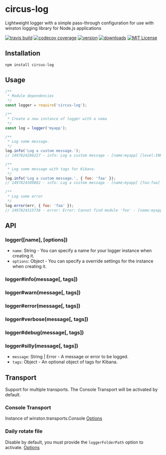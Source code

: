 # circus-log
Lightweight logger with a simple pass-through configuration for use with winston logging library for Node.js applications

[![travis build](https://img.shields.io/travis/ifreddyrondon/circus-log.svg?style=flat-square)](https://travis-ci.org/ifreddyrondon/circus-log)
[![codecov coverage](https://img.shields.io/codecov/c/github/ifreddyrondon/circus-log.svg?style=flat-square)](https://codecov.io/gh/ifreddyrondon/circus-log)
[![version](https://img.shields.io/npm/v/circus-log.svg?style=flat-square)](https://www.npmjs.com/package/circus-log)
[![downloads](https://img.shields.io/npm/dm/circus-log.svg?style=flat-square)](https://npm-stat.com/charts.html?package=circus-log&from=2017-05-27)
[![MIT License](https://img.shields.io/npm/l/circus-log.svg?style=flat-square)](http://opensource.org/licenses/MIT)

## Installation

```
npm install circus-log
```

## Usage
```js
/**
 * Module dependencies
 */
const logger = require('circus-log');

/**
 * Create a new instance of logger with a nama
 */
const log = logger('myapp');

/**
 * Log some message.
 */
log.info('Log a custom message.');
// 1497824286227 - info: Log a custom message - [name:myapp] [level:INFO]

/**
 * Log some message with tags for Kibana.
 */
log.info('Log a custom message.', { foo: 'faa' });
// 1497824309882 - info: Log a custom message - [name:myapp] [foo:faa] [level:INFO]

/**
 * Log some error
 */
log.error(err, { foo: 'faa' });
// 1497824315738 - error: Error: Cannot find module 'foo' - [name:myapp] [foo:faa] [level:ERROR]
```

## API

### logger([name], [options])
- `name`: String - You can specify a name for your logger instance when creating it.
- `options`: Object - You can specify a override settings for the instance when creating it.

### logger#info(message[, tags])
### logger#warn(message[, tags])
### logger#error(message[, tags])
### logger#verbose(message[, tags])
### logger#debug(message[, tags])
### logger#silly(message[, tags])

- `message`: String | Error - A message or error to be logged.
- `tags`: Object - An optional object of tags for Kibana.


## Transport

Support for multiple transports. The Console Transport will be activated by default.

### Console Transport
Instance of winston.transports.Console [Options](https://github.com/winstonjs/winston/blob/master/docs/transports.md#console-transport)

### Daily rotate file
Disable by default, you must provide the `loggerFolderPath` option to activate. [Options](https://github.com/winstonjs/winston/blob/master/docs/transports.md#console-transport)